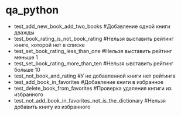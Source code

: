 # qa_python
- test_add_new_book_add_two_books #Добавление одной книги дважды 
- test_book_rating_is_not_book_rating #Нельзя выставить рейтинг книге, которой нет в списке
- test_set_book_rating_less_than_one #Нельзя выставить рейтинг меньше 1
- test_set_book_rating_more_than_ten #Нельзя ывставить рейтинг больше 10
- test_not_book_and_rating #У не добавленной книги нет рейтинга 
- test_add_book_in_favorites #Добавление книги в избранное 
- test_delete_book_from_favorites #Проверка удаления кнгиги из избранного 
- test_not_add_book_in_favorites_not_is_the_dictionary #Нельзя добавить книгу из избранного 